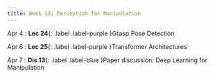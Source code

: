 ```yaml
---
title: Week 13; Perception for Manipulation
---
```


Apr 4
: **Lec 24**{: .label .label-purple }Grasp Pose Detection
  <!-- : [3.1](#), [2.2](#), [2.3](#) -->

Apr 6
: **Lec 25**{: .label .label-purple }Transformer Architectures
  <!-- : [Solution](#) -->

Apr 7
: **Dis 13**{: .label .label-blue }Paper discussion: Deep Learning for Manipulation
